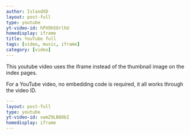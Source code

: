 ```yaml
---
author: IslandXD
layout: post-full
type: youtube
yt-video-id: hPX9h5OrlhU
homedisplay: iframe
title: YouTube full
tags: [video, music, iframe]
category: [video]
---
```

This youtube video uses the iframe instead of the thumbnail image on the index pages.

For a YouTube video, no embedding code is required, it all works through the video ID.

```yml
---
layout: post-full
type: youtube
yt-video-id: vwmZ9LB6ObI
homedisplay: iframe
---
```
